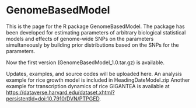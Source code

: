 # GenomeBasedModel
This is the page for the R package GenomeBasedModel.
The package has been developed for estimating parameters of arbitrary biological statistical models and effects of genome-wide SNPs on the parameters simultaneously by building prior distributions based on the SNPs for the parameters.

Now the first version (GenomeBasedModel_1.0.tar.gz) is available.

Updates, examples, and source codes will be uploaded here.
An analysis example for rice growth model is included in HeadingDateModel.zip
Another example for transcription dynamics of rice GIGANTEA is available at https://dataverse.harvard.edu/dataset.xhtml?persistentId=doi:10.7910/DVN/PTPGED.
